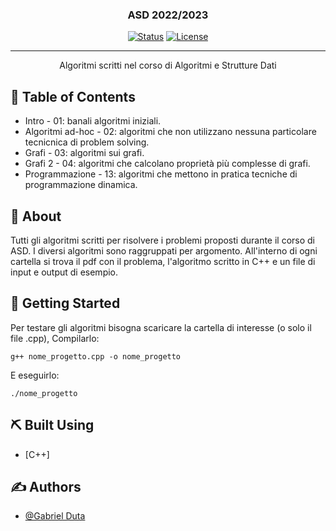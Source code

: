 <!--
<p align="center">
  <a href="" rel="noopener">
 <img width=200px height=200px src="https://i.imgur.com/6wj0hh6.jpg" alt="Project logo"></a>
</p>
-->
<h3 align="center">ASD 2022/2023</h3>

<div align="center">

  [![Status](https://img.shields.io/badge/status-active-success.svg)]() 
  [![License](https://img.shields.io/badge/license-MIT-blue.svg)](/LICENSE)

</div>

---

<p align="center"> Algoritmi scritti nel corso di Algoritmi e Strutture Dati
    <br> 
</p>

## 📝 Table of Contents
- Intro - 01: banali algoritmi iniziali.
- Algoritmi ad-hoc - 02: algoritmi che non utilizzano nessuna particolare tecnicnica di problem solving.
- Grafi - 03: algoritmi sui grafi.
- Grafi 2 - 04: algoritmi che calcolano proprietà più complesse di grafi.
- Programmazione - 13: algoritmi che mettono in pratica tecniche di programmazione dinamica.

## 🧐 About <a name = "about"></a>
Tutti gli algoritmi scritti per risolvere i problemi proposti durante il corso di ASD.
I diversi algoritmi sono raggruppati per argomento.
All'interno di ogni cartella si trova il pdf con il problema, l'algoritmo scritto in C++ e un file di input e output di esempio.

## 🏁 Getting Started <a name = "getting_started"></a>
Per testare gli algoritmi bisogna scaricare la cartella di interesse (o solo il file .cpp),
Compilarlo:
```
g++ nome_progetto.cpp -o nome_progetto
```
E eseguirlo:
```
./nome_progetto
```

## ⛏️ Built Using <a name = "built_using"></a>
- [C++]

## ✍️ Authors <a name = "authors"></a>
- [@Gabriel Duta](https://github.com/kylelobo)
